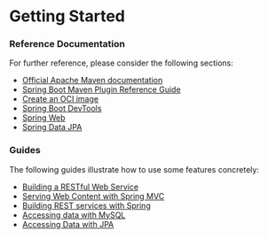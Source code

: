 # Getting Started

### Reference Documentation
For further reference, please consider the following sections:

* [Official Apache Maven documentation](https://maven.apache.org/guides/index.html)
* [Spring Boot Maven Plugin Reference Guide](https://docs.spring.io/spring-boot/docs/2.7.6/maven-plugin/reference/html/)
* [Create an OCI image](https://docs.spring.io/spring-boot/docs/2.7.6/maven-plugin/reference/html/#build-image)
* [Spring Boot DevTools](https://docs.spring.io/spring-boot/docs/2.7.6/reference/htmlsingle/#using.devtools)
* [Spring Web](https://docs.spring.io/spring-boot/docs/2.7.6/reference/htmlsingle/#web)
* [Spring Data JPA](https://docs.spring.io/spring-boot/docs/2.7.6/reference/htmlsingle/#data.sql.jpa-and-spring-data)

### Guides
The following guides illustrate how to use some features concretely:

* [Building a RESTful Web Service](https://spring.io/guides/gs/rest-service/)
* [Serving Web Content with Spring MVC](https://spring.io/guides/gs/serving-web-content/)
* [Building REST services with Spring](https://spring.io/guides/tutorials/rest/)
* [Accessing data with MySQL](https://spring.io/guides/gs/accessing-data-mysql/)
* [Accessing Data with JPA](https://spring.io/guides/gs/accessing-data-jpa/)

